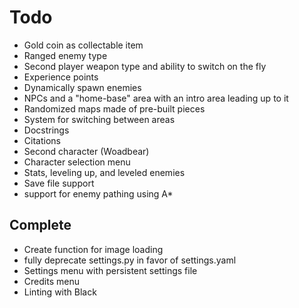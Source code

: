 # Todo

- Gold coin as collectable item  
- Ranged enemy type  
- Second player weapon type and ability to switch on the fly  
- Experience points  
- Dynamically spawn enemies  
- NPCs and a "home-base" area with an intro area leading up to it  
- Randomized maps made of pre-built pieces  
- System for switching between areas  
- Docstrings
- Citations
- Second character (Woadbear)  
- Character selection menu  
- Stats, leveling up, and leveled enemies  
- Save file support  
- support for enemy pathing using A*

## Complete

- Create function for image loading
- fully deprecate settings.py in favor of settings.yaml
- Settings menu with persistent settings file  
- Credits menu  
- Linting with Black
  
